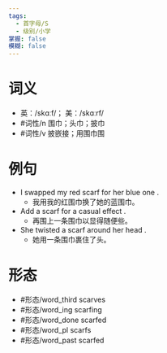 ```yaml
---
tags:
  - 首字母/S
  - 级别/小学
掌握: false
模糊: false
---
```

# 词义
- 英：/skɑːf/； 美：/skɑːrf/
- #词性/n  围巾；头巾；披巾
- #词性/v  披嵌接；用围巾围
# 例句
- I swapped my red scarf for her blue one .
	- 我用我的红围巾换了她的蓝围巾。
- Add a scarf for a casual effect .
	- 再围上一条围巾以显得随便些。
- She twisted a scarf around her head .
	- 她用一条围巾裹住了头。
# 形态
- #形态/word_third scarves
- #形态/word_ing scarfing
- #形态/word_done scarfed
- #形态/word_pl scarfs
- #形态/word_past scarfed
